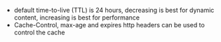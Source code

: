 - default time-to-live (TTL) is 24 hours, decreasing is best for dynamic content, increasing is best for performance
- Cache-Control, max-age and expires http headers can be used to control the cache